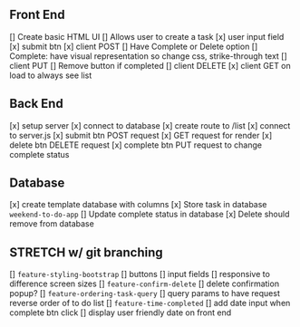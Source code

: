 ## Front End
[] Create basic HTML UI
    [] Allows user to create a task
        [x] user input field
        [x] submit btn
            [x] client POST
    [] Have Complete or Delete option
        [] Complete: have visual representation so change css, strike-through text
            [] client PUT
        [] Remove button if completed
            [] client DELETE
    [x] client GET on load to always see list

## Back End
[x] setup server
[x] connect to database
[x] create route to /list
    [x] connect to server.js
[x] submit btn POST request
[x] GET request for render
[x] delete btn DELETE request
[x] complete btn PUT request to change complete status



## Database
[x] create template database with columns
[x] Store task in database `weekend-to-do-app`
[] Update complete status in database
[x] Delete should remove from database



## STRETCH w/ git branching
[] `feature-styling-bootstrap`
    [] buttons
    [] input fields 
    [] responsive to difference screen sizes
[] `feature-confirm-delete`
    [] delete confirmation popup?
[] `feature-ordering-task-query`
    [] query params to have request reverse order of to do list
[] `feature-time-completed`
    [] add date input when complete btn click
    [] display user friendly date on front end